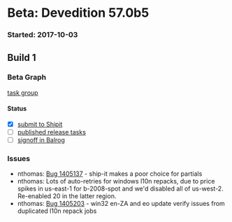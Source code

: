 # Beta: Devedition 57.0b5

### Started: 2017-10-03

## Build 1

### Beta Graph

[task group](https://tools.taskcluster.net/push-inspector/#/aoaObs6aROaQ4Y9T3Tlj-A)


#### Status
- [x] [submit to Shipit](https://wiki.mozilla.org/Release:Release_Automation_on_Mercurial:Starting_a_Release#Submit_to_Ship_It)
- [ ] [published release tasks](../how-tos/relpro.md#4-publish-release)
- [ ] [signoff in Balrog](../how-tos/relpro.md#3-signoffs)

### Issues
- nthomas: [Bug 1405137](https://bugzil.la/1405137) - ship-it makes a poor choice for partials
- nthomas: Lots of auto-retries for windows l10n repacks, due to price spikes in us-east-1 for b-2008-spot and we'd disabled all of us-west-2. Re-enabled 20 in the latter region.
- nthomas: [Bug 1405203](https://bugzil.la/1405203) - win32 en-ZA and eo update verify issues from duplicated l10n repack jobs
